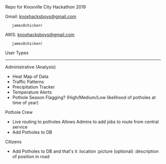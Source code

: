 # 
Repo for Knoxville City Hackathon 2019

Gmail: knoxhacksboys@gmail.com
       
       james8chicken!
 
 AWS:  knoxhacksboys@gmail.com
       
       james8chicken!


User Types
______________________________________________________________________________________
Administrative (Analysis)
 - Heat Map of Data
 - Traffic Patterns
 - Precipitation Tracker
 - Temperature Alerts
 - Pothole Season Flagging? (High/Medium/Low likelihood of potholes at time of year)

Pothole Crew
 - Live routing to potholes
    Allows Admins to add jobs to route from central service
 - Add Potholes to DB

Citizens
 - Add Potholes to DB and that's it
	:location
	:picture (optional)
	:description of position in road

